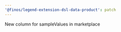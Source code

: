 ```yaml
---
'@finos/legend-extension-dsl-data-product': patch
---
```


New column for sampleValues in marketplace
